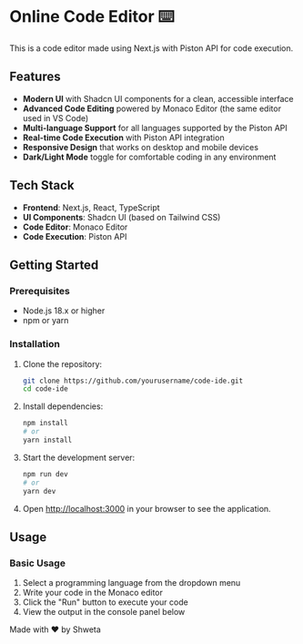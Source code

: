 # Online Code Editor ⌨️

This is a code editor made using Next.js with Piston API for code execution.

## Features

- **Modern UI** with Shadcn UI components for a clean, accessible interface
- **Advanced Code Editing** powered by Monaco Editor (the same editor used in VS Code)
- **Multi-language Support** for all languages supported by the Piston API
- **Real-time Code Execution** with Piston API integration
- **Responsive Design** that works on desktop and mobile devices
- **Dark/Light Mode** toggle for comfortable coding in any environment

## Tech Stack

- **Frontend**: Next.js, React, TypeScript
- **UI Components**: Shadcn UI (based on Tailwind CSS)
- **Code Editor**: Monaco Editor
- **Code Execution**: Piston API

## Getting Started

### Prerequisites

- Node.js 18.x or higher
- npm or yarn

### Installation

1. Clone the repository:
   ```bash
   git clone https://github.com/yourusername/code-ide.git
   cd code-ide
   ```

2. Install dependencies:
   ```bash
   npm install
   # or
   yarn install
   ```

3. Start the development server:
   ```bash
   npm run dev
   # or
   yarn dev
   ```

5. Open [http://localhost:3000](http://localhost:3000) in your browser to see the application.

## Usage

### Basic Usage

1. Select a programming language from the dropdown menu
2. Write your code in the Monaco editor
3. Click the "Run" button to execute your code
4. View the output in the console panel below
   

Made with ❤️ by Shweta
